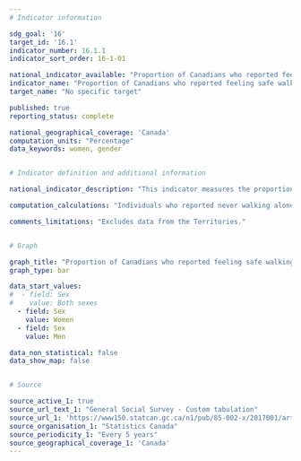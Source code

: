 ```yaml
---
# Indicator information

sdg_goal: '16'
target_id: '16.1'
indicator_number: 16.1.1
indicator_sort_order: 16-1-01

national_indicator_available: "Proportion of Canadians who reported feeling safe walking alone in their neighborhood after dark"
indicator_name: "Proportion of Canadians who reported feeling safe walking alone in their neighborhood after dark"
target_name: "No specific target"

published: true
reporting_status: complete

national_geographical_coverage: 'Canada'
computation_units: "Percentage"
data_keywords: women, gender


# Indicator definition and additional information

national_indicator_description: "This indicator measures the proportion of people in Canada who reported feeling safe walking alone in their neighborhood after dark."

computation_calculations: "Individuals who reported never walking alone after dark were excluded from the calculation of the proportions."

comments_limitations: "Excludes data from the Territories."


# Graph

graph_title: "Proportion of Canadians who reported feeling safe walking alone in their neighborhood after dark"
graph_type: bar

data_start_values:
#  - field: Sex
#    value: Both sexes
  - field: Sex
    value: Women
  - field: Sex
    value: Men

data_non_statistical: false
data_show_map: false


# Source

source_active_1: true
source_url_text_1: "General Social Survey - Custom tabulation"
source_url_1: 'https://www150.statcan.gc.ca/n1/pub/85-002-x/2017001/article/54889/tbl/tbl02-eng.htm'
source_organisation_1: "Statistics Canada"
source_periodicity_1: "Every 5 years"
source_geographical_coverage_1: 'Canada'
---
```

